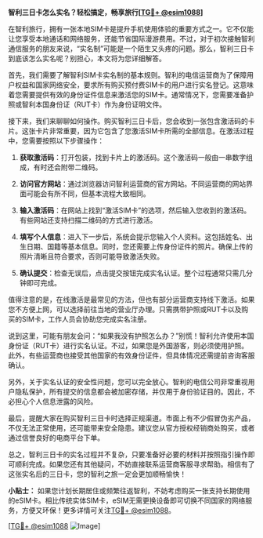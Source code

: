 **智利三日卡怎么实名？轻松搞定，畅享旅行[[TG💪+ @esim1088](https://t.me/s/esim1088)]**

在智利旅行，拥有一张本地SIM卡是提升手机使用体验的重要方式之一。它不仅能让您享受本地通话和网络服务，还能节省国际漫游费用。不过，对于初次接触智利通信服务的朋友来说，“实名制”可能是一个陌生又头疼的问题。那么，智利三日卡到底该怎么实名呢？别担心，本文将为您详细解答。

首先，我们需要了解智利SIM卡实名制的基本规则。智利的电信运营商为了保障用户权益和国家网络安全，要求所有购买预付费SIM卡的用户进行实名登记。这意味着您需要提供有效的身份证件信息来激活您的SIM卡。通常情况下，您需要准备护照或智利本国身份证（RUT卡）作为身份证明文件。

接下来，我们来聊聊如何操作。购买智利三日卡后，您会收到一张包含激活码的卡片。这张卡片非常重要，因为它包含了您激活SIM卡所需的全部信息。在激活过程中，您需要按照以下步骤操作：

1. **获取激活码**：打开包装，找到卡片上的激活码。这个激活码一般由一串数字组成，有时还会附带二维码。

2. **访问官方网站**：通过浏览器访问智利运营商的官方网站。不同运营商的网站界面可能会有所不同，但基本流程大致相同。

3. **输入激活码**：在网站上找到“激活SIM卡”的选项，然后输入您收到的激活码。有些网站还支持扫描二维码的方式进行激活。

4. **填写个人信息**：进入下一步后，系统会提示您输入个人资料。这包括姓名、出生日期、国籍等基本信息。同时，您还需要上传身份证件的照片。确保上传的照片清晰且符合要求，否则可能导致激活失败。

5. **确认提交**：检查无误后，点击提交按钮完成实名认证。整个过程通常只需几分钟即可完成。

值得注意的是，在线激活是最常见的方法，但也有部分运营商支持线下激活。如果您不方便上网，可以选择前往当地的营业厅办理。只需携带护照或RUT卡以及购买的SIM卡，工作人员会协助您完成实名注册。

说到这里，可能有朋友会问：“如果我没有护照怎么办？”别慌！智利允许使用本国身份证（RUT卡）进行实名认证。不过，如果您是外国游客，则必须使用护照。此外，有些运营商也接受其他国家的有效身份证件，但具体情况还需提前咨询客服确认。

另外，关于实名认证的安全性问题，您可以完全放心。智利的电信公司非常重视用户隐私保护，所有提交的信息都会被加密存储，并仅用于身份验证目的。因此，不必担心个人信息泄露的风险。

最后，提醒大家在购买智利三日卡时选择正规渠道。市面上有不少假冒伪劣产品，不仅无法正常使用，还可能带来安全隐患。建议您从官方授权经销商处购买，或者通过信誉良好的电商平台下单。

总之，智利三日卡的实名过程并不复杂，只要准备好必要的材料并按照指引操作即可顺利完成。如果您还有其他疑问，不妨直接联系运营商客服寻求帮助。相信有了这张实名后的三日卡，您的智利之旅一定会更加顺畅愉快！

**小贴士：** 如果您计划长期居住或频繁往返智利，不妨考虑购买一张支持长期使用的eSIM卡。相比传统实体SIM卡，eSIM无需更换设备即可切换不同国家的网络服务，方便又环保！更多详情可关注[TG💪+ @esim1088](https://t.me/s/esim1088)。

[[TG💪+ @esim1088](https://t.me/s/esim1088) ![Image](https://i.postimg.cc/4NQfJmqS/Snipaste-2025-05-13-00-14-12.png)]